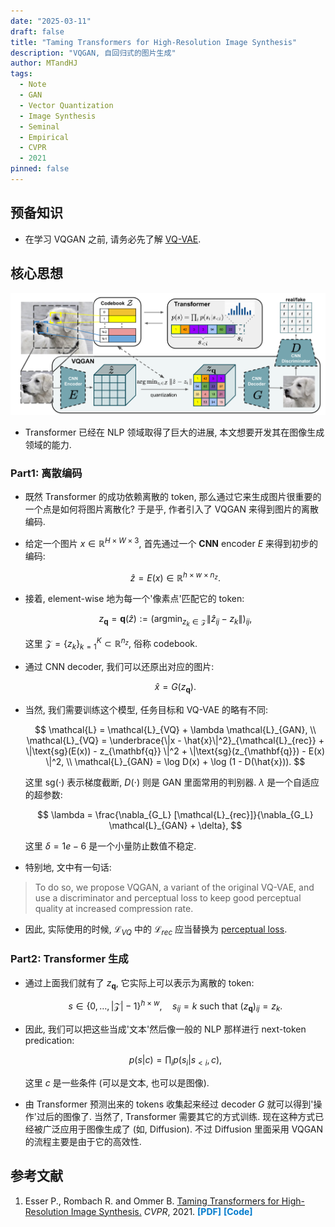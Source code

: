 ```yaml
---
date: "2025-03-11"
draft: false
title: "Taming Transformers for High-Resolution Image Synthesis"
description: "VQGAN, 自回归式的图片生成"
author: MTandHJ
tags:
  - Note
  - GAN
  - Vector Quantization
  - Image Synthesis
  - Seminal
  - Empirical
  - CVPR
  - 2021
pinned: false
---
```



## 预备知识

- 在学习 VQGAN 之前, 请务必先了解 [VQ-VAE](https://www.mtandhj.com/posts/vq-vae/).


## 核心思想

![20250311144000](https://raw.githubusercontent.com/MTandHJ/blog_source/master/images/20250311144000.png)

- Transformer 已经在 NLP 领域取得了巨大的进展, 本文想要开发其在图像生成领域的能力.

### Part1: 离散编码

- 既然 Transformer 的成功依赖离散的 token, 那么通过它来生成图片很重要的一个点是如何将图片离散化? 于是乎, 作者引入了 VQGAN 来得到图片的离散编码.

- 给定一个图片 $x \in \mathbb{R}^{H \times W \times 3}$, 首先通过一个 **CNN** encoder $E$ 来得到初步的编码:

    $$
    \hat{z} = E(x) \in \mathbb{R}^{h \times w \times n_z}.
    $$

- 接着, element-wise 地为每一个'像素点'匹配它的 token:

    $$
    z_{\mathbf{q}} = \mathbf{q}(\hat{z}) := \bigg(\text{argmin}_{z_k \in \mathcal{Z}} \|\hat{z}_{ij} - z_k\| \bigg)_{ij},
    $$

    这里 $\mathcal{Z} = \{z_k\}_{k=1}^K \subset \mathbb{R}^{n_z}$, 俗称 codebook.

- 通过 CNN decoder, 我们可以还原出对应的图片:

    $$
    \hat{x} = G(z_{\mathbf{q}}).
    $$

- 当然, 我们需要训练这个模型, 任务目标和 VQ-VAE 的略有不同:

    $$
    \mathcal{L} = \mathcal{L}_{VQ} + \lambda \mathcal{L}_{GAN}, \\
    \mathcal{L}_{VQ} = \underbrace{\|x - \hat{x}\|^2}_{\mathcal{L}_{rec}} + \|\text{sg}(E(x)) - z_{\mathbf{q}} \|^2 + \|\text{sg}(z_{\mathbf{q}}) - E(x) \|^2, \\
    \mathcal{L}_{GAN} = \log D(x) + \log (1 - D(\hat{x})).
    $$

    这里 $\text{sg}(\cdot)$ 表示梯度截断, $D(\cdot)$ 则是 GAN 里面常用的判别器. $\lambda$ 是一个自适应的超参数:

    $$
    \lambda = \frac{\nabla_{G_L} [\mathcal{L}_{rec}]}{\nabla_{G_L} \mathcal{L}_{GAN} + \delta},
    $$

    这里 $\delta = 1e-6$ 是一个小量防止数值不稳定.

- 特别地, 文中有一句话:
> To do so, we propose VQGAN, a variant of the original VQ-VAE, and use a discriminator and perceptual loss to keep good perceptual quality at increased compression rate.

- 因此, 实际使用的时候, $\mathcal{L}_{VQ}$ 中的 $\mathcal{L}_{rec}$ 应当替换为 [perceptual loss](https://zhuanlan.zhihu.com/p/92102879).


### Part2: Transformer 生成


- 通过上面我们就有了 $z_{\mathbf{q}}$, 它实际上可以表示为离散的 token:

    $$
    s \in \{0, \ldots, |\mathcal{Z}| - 1\}^{h \times w}, \quad s_{ij} = k \text{ such that } (z_{\mathbf{q}})_{ij} = z_k.
    $$

- 因此, 我们可以把这些当成'文本'然后像一般的 NLP 那样进行 next-token predication:

    $$
    p(s|c) = \prod_{i} p(s_i | s_{< i}, c),
    $$

    这里 $c$ 是一些条件 (可以是文本, 也可以是图像).

- 由 Transformer 预测出来的 tokens 收集起来经过 decoder $G$ 就可以得到'操作'过后的图像了. 当然了, Transformer 需要其它的方式训练. 现在这种方式已经被广泛应用于图像生成了 (如, Diffusion). 不过 Diffusion 里面采用 VQGAN 的流程主要是由于它的高效性.


## 参考文献

<ol class="reference">
  <li>
    Esser P., Rombach R. and Ommer B.
    <u>Taming Transformers for High-Resolution Image Synthesis.</u>
    <i>CVPR</i>, 2021.
    <a href="https://arxiv.org/abs/2012.09841" style="color: #007acc; font-weight: bold; text-decoration: none;">[PDF]</a>
    <a href="https://compvis.github.io/taming-transformers/" style="color: #007acc; font-weight: bold; text-decoration: none;">[Code]</a>
  </li>
  <!-- 添加更多文献条目 -->
</ol>